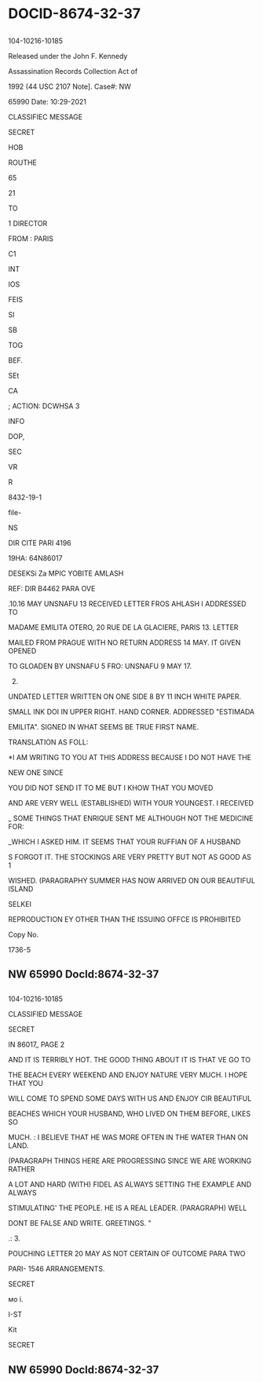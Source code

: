 # DOCID-8674-32-37

##
104-10216-10185

Released under the John F. Kennedy

Assassination Records Collection Act of

1992 (44 USC 2107 Note]. Case#: NW

65990 Date: 10:29-2021

CLASSIFIEC MESSAGE

SECRET

HOB

ROUTHE

65

21

TO

1 DIRECTOR

FROM : PARIS

C1

INT

IOS

FEIS

SI

SB

TOG

BEF.

SEt

CA

; ACTION: DCWHSA 3

INFO

DOP,

SEC

VR

R

8432-19-1

file-

NS

DIR CITE PARI 4196

19HA: 64N86017

DESEKSi Za MPIC YOBITE AMLASH

REF: DIR B4462 PARA OVE

.10.16 MAY UNSNAFU 13 RECEIVED LETTER FROS AHLASH I ADDRESSED TO

MADAME EMILITA OTERO, 20 RUE DE LA GLACIERE, PARIS 13. LETTER

MAILED FROM PRAGUE WITH NO RETURN ADDRESS 14 MAY. IT GIVEN OPENED

TO GLOADEN BY UNSNAFU 5 FRO: UNSNAFU 9 MAY 17.

2.

UNDATED LETTER WRITTEN ON ONE SIDE 8 BY 11 INCH WHITE PAPER.

SMALL INK DOI IN UPPER RIGHT. HAND CORNER. ADDRESSED "ESTIMADA

EMILITA". SIGNED IN WHAT SEEMS BE TRUE FIRST NAME.

TRANSLATION AS FOLL:

*I AM WRITING TO YOU AT THIS ADDRESS BECAUSE I DO NOT HAVE THE

NEW ONE SINCE

YOU DID NOT SEND IT TO ME BUT I KHOW THAT YOU MOVED

AND ARE VERY WELL (ESTABLISHED) WITH YOUR YOUNGEST. I RECEIVED

_ SOME THINGS THAT ENRIQUE SENT ME ALTHOUGH NOT THE MEDICINE FOR:

_WHICH I ASKED HIM. IT SEEMS THAT YOUR RUFFIAN OF A HUSBAND

S FORGOT IT. THE STOCKINGS ARE VERY PRETTY BUT NOT AS GOOD AS 1

WISHED. (PARAGRAPHY SUMMER HAS NOW ARRIVED ON OUR BEAUTIFUL ISLAND

SELKEI

REPRODUCTION EY OTHER THAN THE ISSUING OFFCE IS PROHIBITED

Copy No.

1736-5

NW 65990 Docld:8674-32-37
---

##
104-10216-10185

CLASSIFIED MESSAGE

SECRET

IN 86017_ PAGE 2

AND IT IS TERRIBLY HOT. THE GOOD THING ABOUT IT IS THAT VE GO TO

THE BEACH EVERY WEEKEND AND ENJOY NATURE VERY MUCH. I HOPE THAT YOU

WILL COME TO SPEND SOME DAYS WITH US AND ENJOY CIR BEAUTIFUL

BEACHES WHICH YOUR HUSBAND, WHO LIVED ON THEM BEFORE, LIKES SO

MUCH. : I BELIEVE THAT HE WAS MORE OFTEN IN THE WATER THAN ON LAND.

(PARAGRAPH THINGS HERE ARE PROGRESSING SINCE WE ARE WORKING RATHER

A LOT AND HARD (WITH) FIDEL AS ALWAYS SETTING THE EXAMPLE AND ALWAYS

STIMULATING' THE PEOPLE. HE IS A REAL LEADER. (PARAGRAPH) WELL

DONT BE FALSE AND WRITE. GREETINGS. "

.: 3.

POUCHING LETTER 20 MAY AS NOT CERTAIN OF OUTCOME PARA TWO

PARI- 1546 ARRANGEMENTS.

SECRET

мо і.

I-ST

Kit

SECRET

NW 65990 Docld:8674-32-37
---

